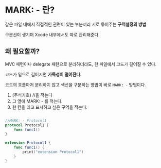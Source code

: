 # MARK: - 란?
같은 파일 내에서 직접적인 관련이 있는 부분끼리 서로 묶어주는 <b>구역설정의 방법</b>

구분선이 생기며 Xcode 내부에서도 따로 관리해준다.

## 왜 필요할까?
MVC 패턴이나 delegate 패턴으로 분리하더라도, 한 파일에서 코드가 길어질 수 있다.

코드가 밑으로 길어지면 <b>가독성이 떨어진다.</b>

코드의 흐름마저 분리하지 않고 섹션을 구분하는 방법이 바로 ```MARK: -``` 방법이다.

1. (주석기호) //을 적는다
2. 그 옆에 MARK: - 를 적는다.
3. 한 칸을 띄고 표시하고 싶은 구역을 적는다.

```swift

//MARK: - Protocol1
protocol Protocol1 {
    func func1()
}

extension Protocol1 {
    func func1() {
        print("extension Protocol1")
    }
}

```